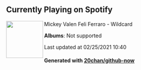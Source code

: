 ## Currently Playing on Spotify

[<img align="left" width="100" src="https://i.scdn.co/image/ab67616d0000b273624fcb38b8744ee2b15c4132">](https://open.spotify.com/album/2bjy0Tg8QeTzWBiH0D2RCQ)

Mickey Valen Feli Ferraro - Wildcard

**Albums**: Not supported

Last updated at 02/25/2021 10:40

#### Generated with [20chan/github-now](https://github.com/20chan/github-now)


<!--
**20chan/20chan** is a ✨ _special_ ✨ repository because its `README.md` (this file) appears on your GitHub profile.

Here are some ideas to get you started:

- 🔭 I’m currently working on ...
- 🌱 I’m currently learning ...
- 👯 I’m looking to collaborate on ...
- 🤔 I’m looking for help with ...
- 💬 Ask me about ...
- 📫 How to reach me: ...
- 😄 Pronouns: ...
- ⚡ Fun fact: ...
-->
